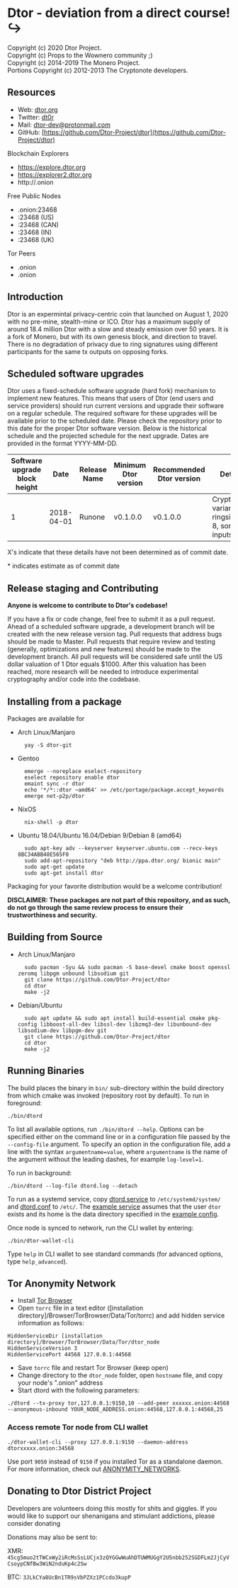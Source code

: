 

# Dtor -  deviation from a direct course! ↪️

Copyright (c) 2020 Dtor Project.   
Copyright (c) Props to the Wownero community ;)  
Copyright (c) 2014-2019 The Monero Project.   
Portions Copyright (c) 2012-2013 The Cryptonote developers.



## Resources

- Web: [dtor.org](http://dtor.org)
- Twitter: [dt0r](https://twitter.com/dt0r)
- Mail: [dtor-dev@protonmail.com](mailto:dtor-dev@protonmail.com)
- GitHub: [https://github.com/Dtor-Project/dtor](https://github.com/Dtor-Project/dtor)

Blockchain Explorers
- https://explore.dtor.org
- https://explorer2.dtor.org
- http://.onion

Free Public Nodes
- .onion:23468
- :23468 (US)
- :23468 (CAN)
- :23468 (IN)
- :23468 (UK)

Tor Peers
- .onion
- .onion

## Introduction

Dtor is an expermintal privacy-centric coin that launched on August 1, 2020 with no pre-mine, stealth-mine or ICO. Dtor has a maximum supply of around 18.4 million Dtor with a slow and steady emission over 50 years. It is a fork of Monero, but with its own genesis block, and direction to travel. There is no degradation of privacy due to ring signatures using different participants for the same tx outputs on opposing forks.

## Scheduled software upgrades

Dtor uses a fixed-schedule software upgrade (hard fork) mechanism to implement new features. This means that users of Dtor (end users and service providers) should run current versions and upgrade their software on a regular schedule. The required software for these upgrades will be available prior to the scheduled date. Please check the repository prior to this date for the proper Dtor software version. Below is the historical schedule and the projected schedule for the next upgrade.
Dates are provided in the format YYYY-MM-DD. 

| Software upgrade block height | Date       | Release Name | Minimum Dtor version | Recommended Dtor version | Details                                                                            |  
| ------------------------------ | -----------| ----------------- | ---------------------- | -------------------------- | ---------------------------------------------------------------------------------- |
| 1                              | 2018-04-01 | Runone                | v0.1.0.0               | v0.1.0.0                  | Cryptonight variant 1, ringsize >= 8, sorted inputs


X's indicate that these details have not been determined as of commit date.

\* indicates estimate as of commit date

## Release staging and Contributing

**Anyone is welcome to contribute to Dtor's codebase!** 

If you have a fix or code change, feel free to submit it as a pull request. Ahead of a scheduled software upgrade, a development branch will be created with the new release version tag. Pull requests that address bugs should be made to Master. Pull requests that require review and testing (generally, optimizations and new features) should be made to the development branch. All pull requests will be considered safe until the US dollar valuation of 1 Dtor equals $1000. After this valuation has been reached, more research will be needed to introduce experimental cryptography and/or code into the codebase.  

## Installing from a package

Packages are available for

* Arch Linux/Manjaro

        yay -S dtor-git

* Gentoo

        emerge --noreplace eselect-repository
        eselect repository enable dtor
        emaint sync -r dtor
        echo '*/*::dtor ~amd64' >> /etc/portage/package.accept_keywords
        emerge net-p2p/dtor

* NixOS

        nix-shell -p dtor

* Ubuntu 18.04/Ubuntu 16.04/Debian 9/Debian 8 (amd64)

        sudo apt-key adv --keyserver keyserver.ubuntu.com --recv-keys 8BC34ABB48E565F0
        sudo add-apt-repository "deb http://ppa.dtor.org/ bionic main"
        sudo apt-get update
        sudo apt-get install dtor

Packaging for your favorite distribution would be a welcome contribution!

**DISCLAIMER: These packages are not part of this repository, and as such, do not go through the same review process to ensure their trustworthiness and security.**


## Building from Source

* Arch Linux/Manjaro

        sudo pacman -Syu && sudo pacman -S base-devel cmake boost openssl zeromq libpgm unbound libsodium git
        git clone https://github.com/Dtor-Project/dtor
        cd dtor
        make -j2


* Debian/Ubuntu

        sudo apt update && sudo apt install build-essential cmake pkg-config libboost-all-dev libssl-dev libzmq3-dev libunbound-dev libsodium-dev libpgm-dev git
        git clone https://github.com/Dtor-Project/dtor
        cd dtor
        make -j2


## Running Binaries

The build places the binary in `bin/` sub-directory within the build directory
from which cmake was invoked (repository root by default). To run in
foreground:

    ./bin/dtord

To list all available options, run `./bin/dtord --help`.  Options can be
specified either on the command line or in a configuration file passed by the
`--config-file` argument.  To specify an option in the configuration file, add
a line with the syntax `argumentname=value`, where `argumentname` is the name
of the argument without the leading dashes, for example `log-level=1`.

To run in background:

    ./bin/dtord --log-file dtord.log --detach

To run as a systemd service, copy
[dtord.service](utils/systemd/dtord.service) to `/etc/systemd/system/` and
[dtord.conf](utils/conf/dtord.conf) to `/etc/`. The [example
service](utils/systemd/dtord.service) assumes that the user `dtor` exists
and its home is the data directory specified in the [example
config](utils/conf/dtord.conf).

Once node is synced to network, run the CLI wallet by entering:

    ./bin/dtor-wallet-cli

Type `help` in CLI wallet to see standard commands (for advanced options, type `help_advanced`).

## Tor Anonymity Network

* Install [Tor Browser](https://www.torproject.org/download/)
* Open `torrc` file in a text editor ([installation directory]/Browser/TorBrowser/Data/Tor/torrc) and add hidden service information as follows:

```
HiddenServiceDir [installation directory]/Browser/TorBrowser/Data/Tor/dtor_node
HiddenServiceVersion 3
HiddenServicePort 44568 127.0.0.1:44568
```
* Save `torrc` file and restart Tor Browser (keep open)
* Change directory to the `dtor_node` folder, open `hostname` file, and copy your node's ".onion" address
* Start dtord with the following parameters:

```
./dtord --tx-proxy tor,127.0.0.1:9150,10 --add-peer xxxxxx.onion:44568 --anonymous-inbound YOUR_NODE_ADDRESS.onion:44568,127.0.0.1:44568,25
```

### Access remote Tor node from CLI wallet

```
./dtor-wallet-cli --proxy 127.0.0.1:9150 --daemon-address dtorxxxxx.onion:34568
```

Use port `9050` instead of `9150` if you installed Tor as a standalone daemon. For more information, check out [ANONYMITY_NETWORKS](https://github.com/Dtor-Project/dtor/src/branch/master/ANONYMITY_NETWORKS.md).

## Donating to Dtor District Project

Developers are volunteers doing this mostly for shits and giggles. If you would like to support our shenanigans and stimulant addictions, please consider donating 

Donations may also be sent to: 

XMR: `45cg5muo2tTWCxWy2iRcMsSsLUCjx3zQYGGwWuAhDTUWMUGgY2U5nbb252SGDFLm2JjCyVCsoypCNfBw3WiN2nduKp4c2Sw`

BTC: `3JLkCYa8UcBn1TR9sVbPZXz1PCcdo3kupP`
